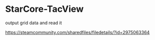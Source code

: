 # StarCore-TacView

output grid data and read it

https://steamcommunity.com/sharedfiles/filedetails/?id=2975063364
